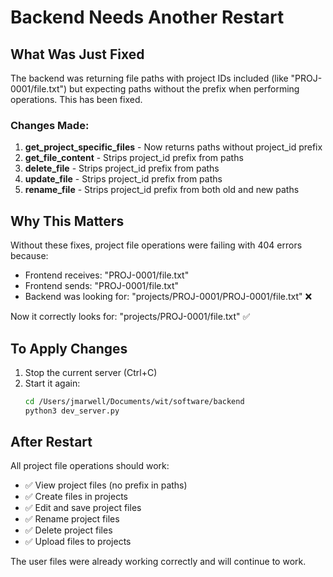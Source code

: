 # Backend Needs Another Restart

## What Was Just Fixed

The backend was returning file paths with project IDs included (like "PROJ-0001/file.txt") but expecting paths without the prefix when performing operations. This has been fixed.

### Changes Made:

1. **get_project_specific_files** - Now returns paths without project_id prefix
2. **get_file_content** - Strips project_id prefix from paths 
3. **delete_file** - Strips project_id prefix from paths
4. **update_file** - Strips project_id prefix from paths  
5. **rename_file** - Strips project_id prefix from both old and new paths

## Why This Matters

Without these fixes, project file operations were failing with 404 errors because:
- Frontend receives: "PROJ-0001/file.txt"
- Frontend sends: "PROJ-0001/file.txt"
- Backend was looking for: "projects/PROJ-0001/PROJ-0001/file.txt" ❌

Now it correctly looks for: "projects/PROJ-0001/file.txt" ✅

## To Apply Changes

1. Stop the current server (Ctrl+C)
2. Start it again:
   ```bash
   cd /Users/jmarwell/Documents/wit/software/backend
   python3 dev_server.py
   ```

## After Restart

All project file operations should work:
- ✅ View project files (no prefix in paths)
- ✅ Create files in projects
- ✅ Edit and save project files
- ✅ Rename project files
- ✅ Delete project files
- ✅ Upload files to projects

The user files were already working correctly and will continue to work.